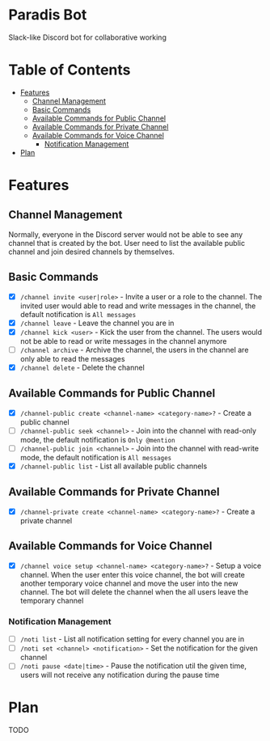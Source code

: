 # Paradis Bot <!-- omit in toc -->

Slack-like Discord bot for collaborative working

# Table of Contents <!-- omit in toc -->

- [Features](#features)
  - [Channel Management](#channel-management)
  - [Basic Commands](#basic-commands)
  - [Available Commands for Public Channel](#available-commands-for-public-channel)
  - [Available Commands for Private Channel](#available-commands-for-private-channel)
  - [Available Commands for Voice Channel](#available-commands-for-voice-channel)
    - [Notification Management](#notification-management)
- [Plan](#plan)

# Features

## Channel Management

Normally, everyone in the Discord server would not be able to see any channel that is created by the bot. User need to list the available public channel and join desired channels by themselves.

## Basic Commands

- [x] `/channel invite <user|role>` - Invite a user or a role to the channel. The invited user would able to read and write messages in the channel, the default notification is `All messages`
- [x] `/channel leave` - Leave the channel you are in
- [x] `/channel kick <user>` - Kick the user from the channel. The users would not be able to read or write messages in the channel anymore
- [ ] `/channel archive` - Archive the channel, the users in the channel are only able to read the messages
- [x] `/channel delete` - Delete the channel

## Available Commands for Public Channel

- [x] `/channel-public create <channel-name> <category-name>?` - Create a public channel
- [ ] `/channel-public seek <channel>` - Join into the channel with read-only mode, the default notification is `Only @mention`
- [ ] `/channel-public join <channel>` - Join into the channel with read-write mode, the default notification is `All messages`
- [x] `/channel-public list` - List all available public channels

## Available Commands for Private Channel

- [x] `/channel-private create <channel-name> <category-name>?` - Create a private channel

## Available Commands for Voice Channel

- [x] `/channel voice setup <channel-name> <category-name>?` - Setup a voice channel. When the user enter this voice channel, the bot will create another temporary voice channel and move the user into the new channel. The bot will delete the channel when the all users leave the temporary channel

### Notification Management

- [ ] `/noti list` - List all notification setting for every channel you are in
- [ ] `/noti set <channel> <notification>` - Set the notification for the given channel
- [ ] `/noti pause <date|time>` - Pause the notification util the given time, users will not receive any notification during the pause time

# Plan

TODO
